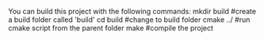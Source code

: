 You can build this project with the following commands:
mkdir build #create a build folder called 'build'
cd build #change to build folder
cmake ../ #run cmake script from the parent folder
make #compile the project